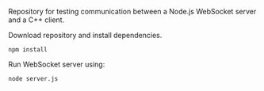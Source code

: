 Repository for testing communication between a Node.js WebSocket server and a C++ client.

Download repository and install dependencies.

```npm install```

Run WebSocket server using:


`node server.js`